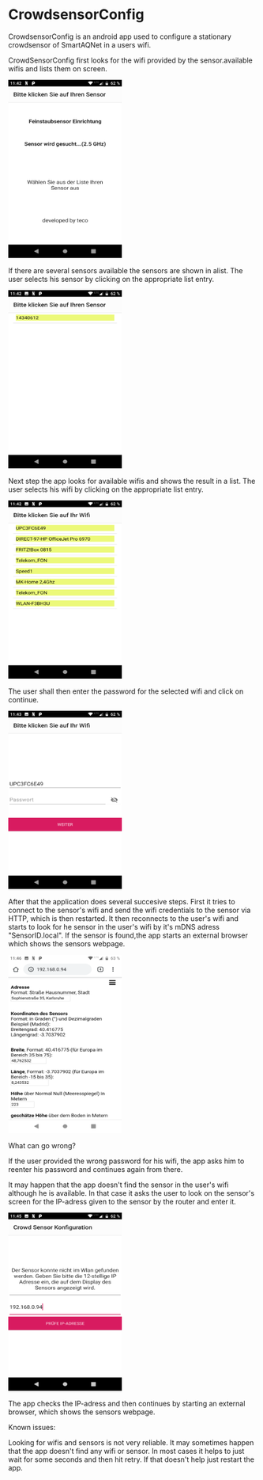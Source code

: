 # CrowdsensorConfig

CrowdsensorConfig is an android app used to configure a stationary
crowdsensor of SmartAQNet in a users wifi.

CrowdSensorConfig first looks for the wifi provided by the
sensor.available wifis and lists them on screen.

<img src="images/1.png" width="230" height="360">

If there are several sensors available the sensors are shown in alist.
The user selects his sensor by clicking on the appropriate list entry.

<img src="images/2.png"  width="230" height="360">

Next step the app looks for available wifis and shows the result in a
list. The user selects his wifi by clicking on the appropriate list
entry.

<img src="images/3.png"  width="230" height="360">

The user shall then enter the password for the selected wifi and
click on continue.

<img src="images/4.png"  width="230" height="360">

After that the application does several succesive steps. First it tries
to connect to the sensor's wifi and send the wifi credentials to the
sensor via HTTP, which is then restarted. It then reconnects to the
user's wifi and starts to look for he sensor in the user's wifi by it's
mDNS adress "SensorID.local". If the sensor is found,the app starts an
external browser which shows the sensors webpage.

<img src="images/6.png"  width="230" height="360">

What can go wrong?

If the user provided the wrong password for his wifi, the app asks him
to reenter his password and continues again from there.

It may happen that the app doesn't find the sensor in the user's wifi
although he is available. In that case it asks the user to look on the
sensor's screen for the IP-adress given to the sensor by the router and
enter it.

<img src="images/5.png"  width="230" height="360">

The app checks the IP-adress and then continues by starting an
external browser, which shows the sensors webpage.

Known issues:

Looking for wifis and sensors is not very reliable. It may sometimes
happen that the app doesn't find any wifi or sensor. In most cases it
helps to just wait for some seconds and then hit retry. If that doesn't
help just restart the app.
